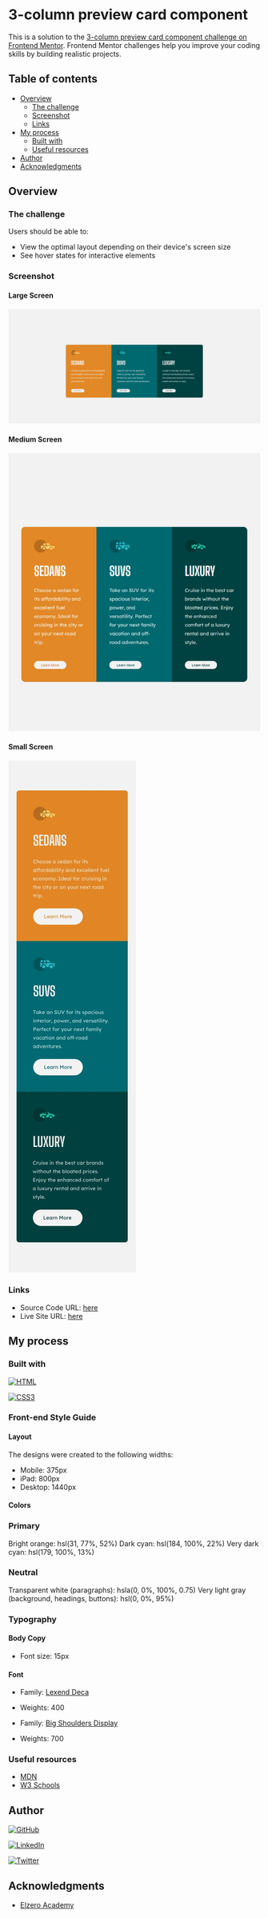
# 3-column preview card component 

This is a solution to the [3-column preview card component challenge on Frontend Mentor](https://www.frontendmentor.io/challenges/3column-preview-card-component-pH92eAR2-). 
Frontend Mentor challenges help you improve your coding skills by building realistic projects.

## Table of contents

- [Overview](#overview)
  - [The challenge](#the-challenge)
  - [Screenshot](#screenshot)
  - [Links](#links)
- [My process](#my-process)
  - [Built with](#built-with)
  - [Useful resources](#useful-resources)
- [Author](#author)
- [Acknowledgments](#acknowledgments)

## Overview

### The challenge

Users should be able to:

- View the optimal layout depending on their device's screen size
- See hover states for interactive elements

### Screenshot
#### Large Screen 
![Desktop Screen](https://github.com/IbrahimAlsabr/3-column-preview-card-component/blob/68f954c0114cb4dd3cc7c84b775c64d66013c1e9/design/desktop.jpg?raw=true "Desktop Screen")

#### Medium Screen
![Desktop Screen](https://github.com/IbrahimAlsabr/3-column-preview-card-component/blob/68f954c0114cb4dd3cc7c84b775c64d66013c1e9/design/meduim-screen.jpg?raw=true "Desktop Screen")

#### Small Screen
![Desktop Screen](https://github.com/IbrahimAlsabr/3-column-preview-card-component/blob/68f954c0114cb4dd3cc7c84b775c64d66013c1e9/design/mobile-design.jpg?raw=true "Desktop Screen")

### Links

- Source Code URL:  [here](https://github.com/IbrahimAlsabr/3-column-preview-card-component)
- Live Site URL: [here](https://ibrahimalsabr.github.io/3-column-preview-card-component/)

## My process

### Built with


[![HTML](https://img.shields.io/badge/HTML5-E34F26?style=for-the-badge&logo=html5&logoColor=white)](https://developer.mozilla.org/fr/) 

[![CSS3](https://img.shields.io/badge/CSS3-1572B6?style=for-the-badge&logo=css3&logoColor=white)](https://developer.mozilla.org/fr/docs/Web/CSS)

### Front-end Style Guide

#### Layout

The designs were created to the following widths:

- Mobile: 375px
- iPad: 800px
- Desktop: 1440px

#### Colors

### Primary

Bright orange: hsl(31, 77%, 52%)
Dark cyan: hsl(184, 100%, 22%)
Very dark cyan: hsl(179, 100%, 13%)

### Neutral

Transparent white (paragraphs): hsla(0, 0%, 100%, 0.75)
Very light gray (background, headings, buttons): hsl(0, 0%, 95%)

### Typography

#### Body Copy

- Font size: 15px

#### Font

- Family: [Lexend Deca](https://fonts.google.com/specimen/Lexend+Deca)
- Weights: 400

- Family: [Big Shoulders Display](https://fonts.google.com/specimen/Big+Shoulders+Display)
- Weights: 700

### Useful resources
- [MDN](https://developer.mozilla.org/en-US/docs/Web/HTML/Element) 
- [W3 Schools](https://www.w3schools.com/TAGS/default.ASP) 

## Author

[![GitHub](https://img.shields.io/badge/GitHub-100000?style=for-the-badge&logo=github&logoColor=white)](https://github.com/IbrahimAlsabr)

[![LinkedIn](https://img.shields.io/badge/LinkedIn-0077B5?style=for-the-badge&logo=linkedin&logoColor=white)](https://www.linkedin.com/in/ibrahim-alsabr-188939231/)

[![Twitter](https://img.shields.io/badge/Twitter-1DA1F2?style=for-the-badge&logo=twitter&logoColor=white)](https://twitter.com/home?lang=fr)


## Acknowledgments

* [Elzero Academy](https://elzero.org/)
